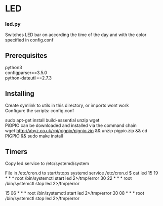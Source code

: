 # LED

### led.py
Switches LED bar on according the time of the day and
with the color specified in config.conf

## Prerequisites

python3  
configparser==3.5.0  
python-dateutil==2.7.3  

## Installing

Create symlink to utils in this directory, or imports wont work  
Configure the scripts: config.conf  
  
sudo apt-get install build-essential unzip wget  
PiGPIO can be downloaded and installed via the command chain  
wget http://abyz.co.uk/rpi/pigpio/pigpio.zip && unzip pigpio.zip && cd PIGPIO && sudo make install  
  
  ## Timers

Copy led.service to /etc/systemd/system  

File in /etc/cron.d to start/stops systemd service
/etc/cron.d $ cat led
15 19 * * * root /bin/systemctl start led 2>/tmp/error
30 22 * * * root /bin/systemctl stop led 2>/tmp/error

15 06 * * * root /bin/systemctl start led 2>/tmp/error
30 08 * * * root /bin/systemctl stop led 2>/tmp/error